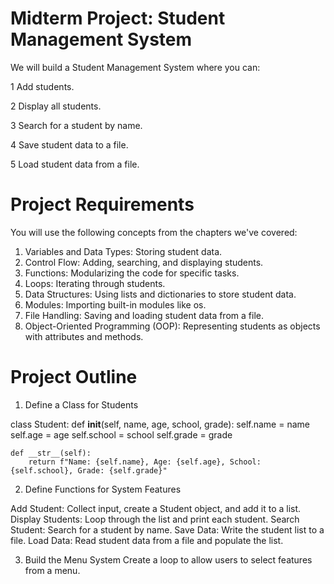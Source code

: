 <!-- @format -->

# Midterm Project: Student Management System

We will build a Student Management System where you can:

1 Add students.

2 Display all students.

3 Search for a student by name.

4 Save student data to a file.

5 Load student data from a file.

# Project Requirements

You will use the following concepts from the chapters we've covered:

1. Variables and Data Types: Storing student data.
2. Control Flow: Adding, searching, and displaying students.
3. Functions: Modularizing the code for specific tasks.
4. Loops: Iterating through students.
5. Data Structures: Using lists and dictionaries to store student data.
6. Modules: Importing built-in modules like os.
7. File Handling: Saving and loading student data from a file.
8. Object-Oriented Programming (OOP): Representing students as objects with attributes and methods.

# Project Outline

1. Define a Class for Students

class Student:
def **init**(self, name, age, school, grade):
self.name = name
self.age = age
self.school = school
self.grade = grade

    def __str__(self):
        return f"Name: {self.name}, Age: {self.age}, School: {self.school}, Grade: {self.grade}"

2. Define Functions for System Features

Add Student: Collect input, create a Student object, and add it to a list.
Display Students: Loop through the list and print each student.
Search Student: Search for a student by name.
Save Data: Write the student list to a file.
Load Data: Read student data from a file and populate the list.

3. Build the Menu System
   Create a loop to allow users to select features from a menu.
